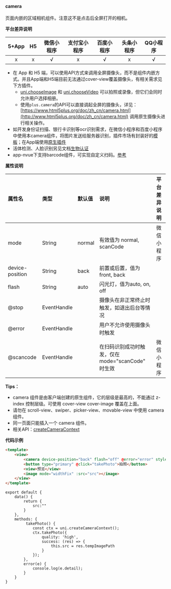 #### camera
页面内嵌的区域相机组件。注意这不是点击后全屏打开的相机。

**平台差异说明**

|5+App|H5|微信小程序|支付宝小程序|百度小程序|头条小程序|QQ小程序|
|:-:|:-:|:-:|:-:|:-:|:-:|:-:|
|x|x|√|x|√|x|√|

* 在 App 和 H5 端，可以使用API方式来调用全屏摄像头，而不是组件内嵌方式。并且App端和H5端目前无法通过cover-view覆盖摄像头，有相关需求见下方插件。
	* [uni.chooseImage](/api/media/image?id=chooseimage) 和 [uni.chooseVideo](/api/media/video?id=choosevideo) 可以拍照或录像，但它们会同时允许用户选择相册。
	* 使用`plus.camera`的API可以直接调起全屏的摄像头，详见：[https://www.html5plus.org/doc/zh_cn/camera.html](http://www.html5plus.org/doc/zh_cn/camera.html) 调用原生摄像头进行相关操作。
* 如开发身份证扫描、银行卡识别等ocr识别需求，在微信小程序和百度小程序中使用本camera组件，将图片发送给服务器识别，插件市场有封装好的[模板](https://ext.dcloud.net.cn/search?q=%E5%B0%8F%E7%A8%8B%E5%BA%8F%E7%9B%B8%E6%9C%BA)；在App端使用[原生插件](https://ext.dcloud.net.cn/search?q=ocr)
* 活体检测、人脸识别另见文档[生物认证](/api/other/authentication)
* app-nvue下支持barcode组件，可实现自定义扫码。[参考](https://uniapp.dcloud.io/component/barcode)

**属性说明**

|属性名|类型|默认值|说明|平台差异说明|
|:-|:-|:-|:-|:-|
|mode|String|normal	|有效值为 normal, scanCode	|微信小程序|
|device-position|String			|back		|前置或后置，值为front, back|													|
|flash			|String			|auto		|闪光灯，值为auto, on, off|													|
|@stop		|EventHandle	|			|摄像头在非正常终止时触发，如退出后台等情况|													|
|@error		|EventHandle	|			|用户不允许使用摄像头时触发|													|
|@scancode		|EventHandle	|			|在扫码识别成功时触发，仅在 mode="scanCode" 时生效|微信小程序											|

**Tips：**
* camera 组件是由客户端创建的原生组件，它的层级是最高的，不能通过 z-index 控制层级。可使用 cover-view cover-image 覆盖在上面。
* 请勿在 scroll-view、swiper、picker-view、movable-view 中使用 camera 组件。
* 同一页面只能插入一个 camera 组件。
* 相关API：[createCameraContext](/api/media/camera-context)


**代码示例**

```html
<template>
	<view>
        <camera device-position="back" flash="off" @error="error" style="width: 100%; height: 300px;"></camera>
        <button type="primary" @click="takePhoto">拍照</button>
        <view>预览</view>
        <image mode="widthFix" :src="src"></image>
    </view>
</template>
```

```javasacript
export default {
    data() {
        return {
            src:""
        }
    },
    methods: {
         takePhoto() {
            const ctx = uni.createCameraContext();
            ctx.takePhoto({
                quality: 'high',
                success: (res) => {
                    this.src = res.tempImagePath
                }
            });
        },
        error(e) {
            console.log(e.detail);
        }
    }
}
```
